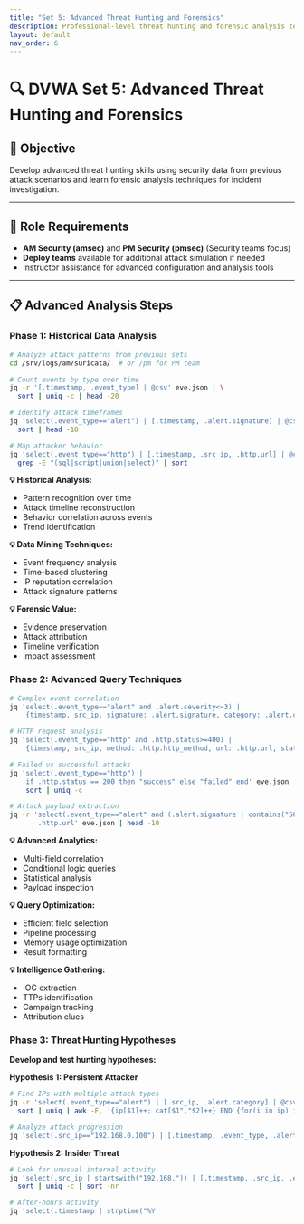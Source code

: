 ```yaml
---
title: "Set 5: Advanced Threat Hunting and Forensics"
description: Professional-level threat hunting and forensic analysis techniques
layout: default
nav_order: 6
---
```


# 🔍 DVWA Set 5: Advanced Threat Hunting and Forensics

## 🎯 Objective
Develop advanced threat hunting skills using security data from previous attack scenarios and learn forensic analysis techniques for incident investigation.

---

## 👥 Role Requirements
- **AM Security (amsec)** and **PM Security (pmsec)** (Security teams focus)
- **Deploy teams** available for additional attack simulation if needed
- Instructor assistance for advanced configuration and analysis tools

---

## 📋 Advanced Analysis Steps

### Phase 1: Historical Data Analysis

```bash
# Analyze attack patterns from previous sets
cd /srv/logs/am/suricata/  # or /pm for PM team

# Count events by type over time
jq -r '[.timestamp, .event_type] | @csv' eve.json | \
  sort | uniq -c | head -20

# Identify attack timeframes
jq 'select(.event_type=="alert") | [.timestamp, .alert.signature] | @csv' eve.json | \
  sort | head -10

# Map attacker behavior
jq 'select(.event_type=="http") | [.timestamp, .src_ip, .http.url] | @csv' eve.json | \
  grep -E "(sql|script|union|select)" | sort
```

**💡 Historical Analysis:**
- Pattern recognition over time
- Attack timeline reconstruction
- Behavior correlation across events
- Trend identification

**💡 Data Mining Techniques:**
- Event frequency analysis
- Time-based clustering
- IP reputation correlation
- Attack signature patterns

**💡 Forensic Value:**
- Evidence preservation
- Attack attribution
- Timeline verification
- Impact assessment

### Phase 2: Advanced Query Techniques

```bash
# Complex event correlation
jq 'select(.event_type=="alert" and .alert.severity<=3) | 
    {timestamp, src_ip, signature: .alert.signature, category: .alert.category}' eve.json

# HTTP request analysis
jq 'select(.event_type=="http" and .http.status>=400) |
    {timestamp, src_ip, method: .http.http_method, url: .http.url, status: .http.status}' eve.json

# Failed vs successful attacks
jq 'select(.event_type=="http") | 
    if .http.status == 200 then "success" else "failed" end' eve.json | 
    sort | uniq -c

# Attack payload extraction
jq -r 'select(.event_type=="alert" and (.alert.signature | contains("SQL"))) | 
       .http.url' eve.json | head -10
```

**💡 Advanced Analytics:**
- Multi-field correlation
- Conditional logic queries
- Statistical analysis
- Payload inspection

**💡 Query Optimization:**
- Efficient field selection
- Pipeline processing
- Memory usage optimization
- Result formatting

**💡 Intelligence Gathering:**
- IOC extraction
- TTPs identification
- Campaign tracking
- Attribution clues

### Phase 3: Threat Hunting Hypotheses

**Develop and test hunting hypotheses:**

**Hypothesis 1: Persistent Attacker**
```bash
# Find IPs with multiple attack types
jq -r 'select(.event_type=="alert") | [.src_ip, .alert.category] | @csv' eve.json | \
  sort | uniq | awk -F, '{ip[$1]++; cat[$1","$2]++} END {for(i in ip) if(ip[i]>3) print i, ip[i]}'

# Analyze attack progression
jq 'select(.src_ip=="192.168.0.100") | [.timestamp, .event_type, .alert.signature // .http.url] | @csv' eve.json
```

**Hypothesis 2: Insider Threat**
```bash
# Look for unusual internal activity
jq 'select(.src_ip | startswith("192.168.")) | [.timestamp, .src_ip, .event_type] | @csv' eve.json | \
  sort | uniq -c | sort -nr

# After-hours activity
jq 'select(.timestamp | strptime("%Y
